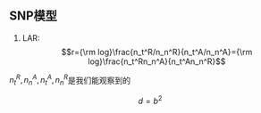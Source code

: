 ## SNP模型

1. LAR:
$$r={\rm log}\frac{n_t^R/n_n^R}{n_t^A/n_n^A}={\rm log}\frac{n_t^Rn_n^A}{n_t^An_n^R}$$

$n_t^R,n_n^A,n_t^A,n_n^R$是我们能观察到的
 ```math
 d = b^2
 ```
